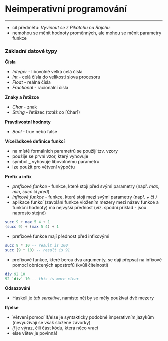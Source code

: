 # Neimperativní programování
--------
- cíl předmětu: *Vyvinout se z Pikatchu na Rajchu*
- nemohou se měnit hodnoty proměnných, ale mohou se měnit parametry funkce

### Základní datové typy
**Čísla**
- *Integer* - libovolně velká celá čísla
- *Int* - celá čísla do velikosti slova procesoru
- *Float* - reálná čísla
- *Fractional* - racionální čísla

**Znaky a řetězce**
- *Char* - znak
- *String* - řetězec (totéž co [Char])

**Pravdivostní hodnoty**
- *Bool* - true nebo false

**Víceřádkové definice funkcí**
- na místě formálních parametrů se použijí tzv. vzory
- použije se první vzor, který vyhovuje
- symbol _ vyhovuje libovolnému parametru
- lze použít pro větvení výpočtu

**Prefix a infix**
- *prefixové funkce* - funkce, které stojí před svými parametry (např. *max*, *min*, *succ* či *pred*)
- *infixové funkce* - funkce, které stojí mezi svými parametry (např. *+* či *)*
- aplikace funkcí (zavolání funkce vložením mezery mezi název funkce a funkční hodnoty) má nejvyšší přednost (viz. spodní příklad - jsou naprosto stejné)
```haskell
succ 9 + max 5 4 + 1
(succ 9) + (max 5 4) + 1
```
- prefixové funkce mají přednost před infixovými
```haskell
succ 9 * 10 -- result is 100
succ (9 * 10) -- result is 91
```
- prefixové funkce, které berou dva argumenty, se dají přepsat na infixové pomocí obrácených apostrofů (kvůli čitelnosti)
```haskell
div 92 10
92 `div` 10 -- this is more clear
```

**Odsazování**
- Haskell je *tab sensitive*, namísto něj by se měly používat dvě mezery

**If/else**
- Větvení pomocí if/else je syntakticky podobné imperativním jazykům (nevyužívají se však složené závorky)
- *if* je výraz, čili část kódu, která něco vrací
- else větev je povinná!
